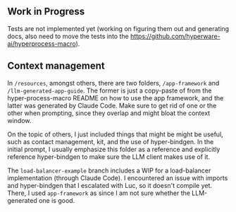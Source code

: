 ## Work in Progress

 Tests are not implemented yet (working on figuring them out and generating docs, also need to move the tests into the https://github.com/hyperware-ai/hyperprocess-macro).

## Context management
In `/resources`, amongst others, there are two folders, `/app-framework` and `/llm-generated-app-guide`. The former is just a copy-paste of from the hyper-process-macro README on how to use the app framework, and the latter was generated by Claude Code. Make sure to get rid of one or the other when prompting, since they overlap and might bloat the context window. 

On the topic of others, I just included things that might be might be useful, such as contact management, kit, and the use of hyper-bindgen. In the initial prompt, I usually emphasize this folder as a reference and explicitly reference hyper-bindgen to make sure the LLM client makes use of it.


The `load-balancer-example` branch includes a WIP for a load-balancer implementation (through Claude Code). I encountered an issue with imports and hyper-bindgen that I escalated with Luc, so it doesn't compile yet. There, I used `app-framework` as since I am not sure whether the LLM-generated one is good.


